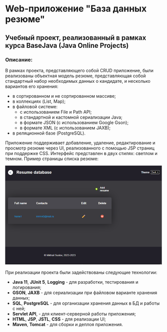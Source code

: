 # Web-приложение "База данных резюме"

## Учебный проект, реализованный в рамках курса BaseJava (Java Online Projects)

### Описание:
В рамках проекта, представляющего собой CRUD приложение, были реализованы объектная модель резюме, 
представляющая собой стандартный набор необходимых данных о кандидате, и несколько вариантов его хранения:
- в сортированном и не сортированном массиве;
- в коллекциях (List, Map);
- в файловой системе:
  - с использованием File и Path API;
  - в стандартной и кастомной сериализации Java;
  - в формате JSON (с использованием Google Gson);
  - в формате XML (с использованием JAXB);
-  в реляционной базе (PostgreSQL).

Приложение поддерживает добавление, удаление, редактирование и просмотр резюме через UI,
реализованного с помощью JSP страниц при поддержке CSS. Интерфейс представлен в двух стилях: светлом и темном.
Пример страницы списка резюме:

![img.png](img/img.png)

При реализации проекта были задействованы следующие технологии:
- **Java 11**, **JUnit 5**, **Logging** - для разработки, тестирования и логирования;
- **GSON**, **JAXB** - для сериализации при файловом варианте хранения данных;
- **SQL**, **PostgreSQL** - для организации хранения данных в БД и работы с ней; 
- **Servlet API**, - для клиент-серверной работы приложения;
- **HTML**, **JSP**, **JSTL**, **CSS** - для реализации UI;
- **Maven**, **Tomcat** - для сборки и деплоя приложения.

